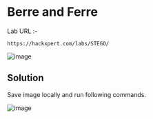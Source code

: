 # Berre and Ferre 
Lab URL :- 

`https://hackxpert.com/labs/STEGO/`

![image](https://user-images.githubusercontent.com/60841283/154809694-2166577c-ac86-48a6-abd4-3d9a0066be1d.png)

## Solution

Save image locally and run following commands.

![image](https://user-images.githubusercontent.com/60841283/154809712-9611b0e7-e334-49f7-a719-b0035754f9f8.png)
